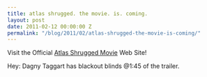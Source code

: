 ```yaml
---
title: atlas shrugged. the movie. is. coming.
layout: post
date: 2011-02-12 00:00:00 Z
permalink: "/blog/2011/02/atlas-shrugged-the-movie-is-coming/"
---
```


Visit the Official [Atlas Shrugged Movie](http://www.AtlasShruggedPart1.com) Web Site!

Hey: Dagny Taggart has blackout blinds @1:45 of the trailer.

